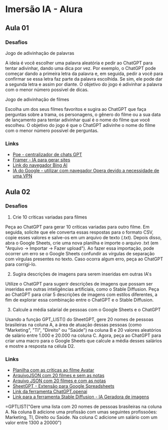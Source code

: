 # Imersão IA - Alura

## Aula 01
### Desafios

Jogo de adivinhação de palavras

A ideia é você escolher uma palavra aleatória e pedir ao ChatGPT para tentar adivinhar, dando uma dica por vez. Por exemplo, o ChatGPT pode começar dando a primeira letra da palavra e, em seguida, pedir a você para confirmar se essa letra faz parte da palavra escolhida. Se sim, ele pode dar a segunda letra e assim por diante. O objetivo do jogo é adivinhar a palavra com o menor número possível de dicas.

Jogo de adivinhação de filmes

Escolha um dos seus filmes favoritos e sugira ao ChatGPT que faça perguntas sobre a trama, os personagens, o gênero do filme ou a sua data de lançamento para tentar adivinhar qual é o nome do filme que você escolheu. O objetivo do jogo é que o ChatGPT adivinhe o nome do filme com o menor número possível de perguntas.


### Links
- [Poe - centralizador de chats GPT](https://poe.com/)
- [Framer - IA para gerar sites](https://www.framer.com/)
- [Link do navegador Bing AI](https://www.bing.com/?/ai)
- [IA do Google - utilizar com navegador Opera devido a necessidade de uma VPN](https://bard.google.com/?hl=en)

## Aula 02
### Desafios
1. Crie 10 críticas variadas para filmes

Peça ao ChatGPT para gerar 10 críticas variadas para outro filme. Em seguida, solicite que ele converta essas respostas para o formato CSV, copie esses valores e salve-os em um arquivo de texto (.txt). Depois disso, abra o Google Sheets, crie uma nova planilha e importe o arquivo .txt (em "Arquivo -> Importar -> Fazer upload"). Ao fazer essa importação, pode ocorrer um erro se o Google Sheets confundir as vírgulas de separação com vírgulas presentes no texto. Caso ocorra algum erro, peça ao ChatGPT para corrigi-lo.

2. Sugira descrições de imagens para serem inseridas em outras IA's

Utilize o ChatGPT para sugerir descrições de imagens que possam ser inseridas em outras inteligências artificiais, como o Stable Diffusion. Peça ao ChatGPT para criar 5 descrições de imagens com estilos diferentes, a fim de explorar essa combinação entre o ChatGPT e o Stable Diffusion.

3. Calcule a média salarial de pessoas com o Google Sheets e o ChatGPT

Usando a função GPT_LIST() do SheetGPT, gere 20 nomes de pessoas brasileiras na coluna A, a área de atuação dessas pessoas (como "Marketing", "TI", "Direito" ou "Saúde") na coluna B e 20 valores aleatórios de salário entre 1.000 e 20.000 na coluna C. Agora, peça ao ChatGPT para criar uma macro para o Google Sheets que calcule a média desses salários e mostre a resposta na célula D2.


### Links
- [Planilha com as críticas ao filme Avatar](https://docs.google.com/spreadsheets/d/1qnOo2Gm-AeOjyZMQygmtvKIxxIUFCN9R_sWwZYy4QHc/edit?usp=sharing)
- [ArquivoJSON com 20 filmes e sem as notas](https://gist.github.com/fabriciocarraro/796e9e2f8fafac3712b33fc09c93c43e)
- [Arquivo JSON com 20 filmes e com as notas](https://gist.github.com/fabriciocarraro/a1760940faf23eb5a264c79732dc27ac)
- [SheetGPT - Extensão para Google Spreadsheets](https://sheetgpt.ai/)
- [Link da ferramenta ChatGPT.openai](https://chat.openai.com/)
- [Link para a ferramenta Stable Diffusion - IA Geradora de imagens](https://stablediffusionweb.com/)


=GPTLIST("Gere uma lista com 20 nomes de pessoas brasileiras na coluna A. Na coluna B adicione uma profissão com umas seguintes profissoões: Marketing, TI, Direito ou Saúde. Na coluna C adicione um salário com um valor entre 1300 a 20000")
